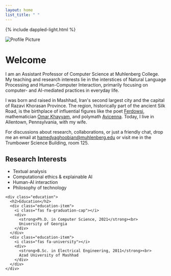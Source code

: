 ```yaml
---
layout: home
list_title: " "
---
```


{% include dappled-light.html %}

<div class="home-container">
  <div class="bio-content">
    <img src="{{ '/assets/images/profile.jpg' | relative_url }}" alt="Profile Picture" class="profile-pic">
    <div class="bio-text">
      <h1>Welcome</h1>
      <p>I am an Assistant Professor of Computer Science at Muhlenberg College. My teaching and research interests lie in the interstices of Natural Language Processing and Human-Computer Interaction, primarily focusing on computer- and AI-mediated practices in everyday life.</p>
      <p>I was born and raised in Mashhad, Iran's second largest city and the capital of Razavi Khorasan Province. The region, historically part of the ancient Silk Road, is the birthplace of influential figures like the poet <a href="https://en.wikipedia.org/wiki/Ferdowsi">Ferdowsi</a>, mathematician <a href="https://en.wikipedia.org/wiki/Omar_Khayyam">Omar Khayyam</a>, and polymath <a href="https://en.wikipedia.org/wiki/Avicenna">Avicenna</a>. Today, I live in Allentown, Pennsylvania, with my wife.</p>
      <p>For discussions about research, collaborations, or just a friendly chat, drop me an email at <a href="mailto:hamedyaghoobian@muhlenberg.edu">hamedyaghoobian@muhlenberg.edu</a> or visit me in the Trumbower Science Building, room 125.</p>
    </div>
  </div>

  <div class="info-grid">
    <div class="research-interests">
      <h2>Research Interests</h2>
      <ul>
        <li>Textual analysis</li>
        <li>Computational ethics & explainable AI</li>
        <li>Human-AI interaction</li>
        <li>Philosophy of technology</li>
      </ul>
    </div>
    
    <div class="education">
      <h2>Education</h2>
      <div class="education-item">
        <i class="fas fa-graduation-cap"></i>
        <div>
          <strong>Ph.D. in Computer Science, 2021</strong><br>
          University of Georgia
        </div>
      </div>
      <div class="education-item">
        <i class="fas fa-university"></i>
        <div>
          <strong>B.Sc. in Electrical Engineering, 2011</strong><br>
          Azad University of Mashhad
        </div>
      </div>
    </div>
  </div>
</div>

<div id="dappled-light">
  <div id="glow"></div>
  <div id="glow-bounce"></div>
  <div id="progressive-blur">
    <div></div>
    <div></div>
    <div></div>
    <div></div>
  </div>
  <div id="leaves"></div>
</div>
